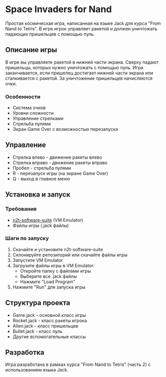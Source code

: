 # Space Invaders for Nand

Простая космическая игра, написанная на языке Jack для курса "From Nand to Tetris". В игре игрок управляет ракетой и должен уничтожать падающих пришельцев с помощью пуль.

## Описание игры

В игре вы управляете ракетой в нижней части экрана. Сверху падают пришельцы, которых нужно уничтожать с помощью пуль. Игра заканчивается, если пришелец достигает нижней части экрана или сталкивается с ракетой. За уничтожение пришельцев начисляются очки.

### Особенности
- Система очков
- Уровни сложности
- Управление стрелками
- Стрельба пулями
- Экран Game Over с возможностью перезапуска

## Управление
- Стрелка влево - движение ракеты влево
- Стрелка вправо - движение ракеты вправо
- Пробел - стрельба пулями
- R - перезапуск игры (на экране Game Over)
- Q - выход в главное меню

## Установка и запуск

### Требования
- [n2t-software-suite](https://www.nand2tetris.org/software) (VM Emulator)
- Файлы игры (.jack файлы)

### Шаги по запуску
1. Скачайте и установите n2t-software-suite
2. Склонируйте репозиторий или скачайте файлы игры
3. Запустите VM Emulator
4. Загрузите файлы игры в VM Emulator:
   - Откройте папку с файлами игры
   - Выберите все .jack файлы
   - Нажмите "Load Program"
5. Нажмите "Run" для запуска игры

## Структура проекта
- Game.jack - основной класс игры
- Rocket.jack - класс ракеты игрока
- Alien.jack - класс пришельцев
- Bullet.jack - класс пуль
- Другие вспомогательные классы

## Разработка
Игра разработана в рамках курса "From Nand to Tetris" (часть 2) с использованием языка Jack.
